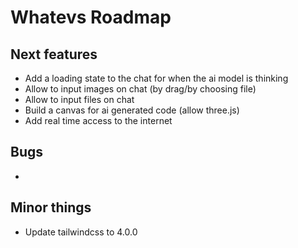 # Whatevs Roadmap

## Next features

- Add a loading state to the chat for when the ai model is thinking
- Allow to input images on chat (by drag/by choosing file)
- Allow to input files on chat
- Build a canvas for ai generated code (allow three.js)
- Add real time access to the internet

## Bugs

-

## Minor things

- Update tailwindcss to 4.0.0
